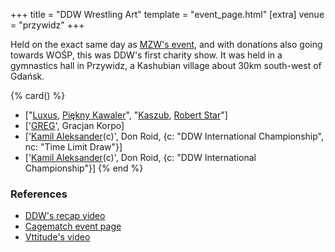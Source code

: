 +++
title = "DDW Wrestling Art"
template = "event_page.html"
[extra]
venue = "przywidz"
+++

Held on the exact same day as [MZW's event](@/e/2015-01-11-mzw-charity-show-2015.md), and with donations also going towards WOŚP, this was DDW's first charity show.
It was held in a gymnastics hall in Przywidz, a Kashubian village about 30km south-west of Gdańsk.

{% card() %}
- ["[Luxus](@/w/luxus.md), [Piękny Kawaler](@/w/piekny-kawaler.md)", "[Kaszub](@/w/kaszub.md),
    [Robert Star](@/w/robert-star.md)"]
- ['[GREG](@/w/greg.md)', Gracjan Korpo]
- ['[Kamil Aleksander](@/w/kamil-aleksander.md)(c)', Don Roid, {c: "DDW International
      Championship", nc: "Time Limit Draw"}]
- ['[Kamil Aleksander](@/w/kamil-aleksander.md)(c)', Don Roid, {c: "DDW International
      Championship"}]
{% end %}

### References

* [DDW's recap video](https://www.youtube.com/watch?v=MXT32x52Wdw)
* [Cagematch event page](https://www.cagematch.net/?id=1&nr=123193)
* [Vttitude's video](https://www.youtube.com/watch?v=SHVqgJsIROk)
